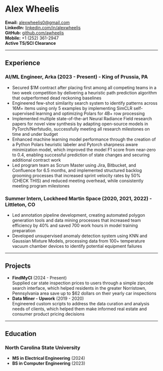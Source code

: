 # Alex Wheelis

**Email:** alexwheelis0@gmail.com  
**LinkedIn:** [linkedin.com/in/alexwheelis](https://www.linkedin.com/in/alexwheelis)  
**GitHub:** [github.com/awheelis](https://github.com/awheelis)  
**Mobile:** +1 (252) 361-2947  
**Active TS/SCI Clearance**  

---

## Experience

### AI/ML Engineer, Arka (2023 - Present) - King of Prussia, PA  
- Secured $1M contract after placing first among all competing teams in a two week competition by delivering a heuristic path prediction algorithm that outperformed dead reckoning baselines
- Engineered few-shot similarity search system to identify patterns across 16M+ items using only 5 examples by implementing SimCLR self-supervised learning and optimizing Polars for 4B+ row processing
- Implemented multiple state-of-the-art Neural Radiance Field research papers for novel view synthesis by adapting open-source models in PyTorch/Nerfstudio, successfully meeting all research milestones on time and under budget
- Enhanced machine learning model performance through the creation of a Python Polars heuristic labeler and Pytorch sharpness aware minimization model, which improved the model F1 score from near-zero to 0.4, enabling successful prediction of state changes and securing additional contract work
- Led program team as Scrum Master using Jira, Bitbucket, and Confluence for 6.5 months, and implemented structured backlog grooming processes that increased sprint velocity rates by 50% (CHECK THIS) and reduced meeting overhead, while consistently meeting program milestones





### Summer Intern, Lockheed Martin Space (2020, 2021, 2022) - Littleton, CO  
- Led annotation pipeline development, creating automated polygon generation tools and data mining processes that increased team efficiency by 40% and saved 700 work hours in model training preparation
- Developed unsupervised anomaly detection system using KNN and Gaussian Mixture Models, processing data from 100+ temperature vacuum chamber devices to identify potential equipment failures

---

## Projects
- **FindMyCI** (2024 - Present)  
Supplied car state inspection prices to users through a simple zipcode search interface, which helped residents in the greater Norristown, Pennsylvania area save up to $62 dollars on their yearly car inspections
- **Data Miner - Upwork** (2019 - 2020)  
Engineered custom scripts to address the data curation and analysis needs of clients, which helped them make informed real estate and consumer product pricing decisions 


---

## Education

### North Carolina State University  
- **MS in Electrical Engineering** (2024)  
- **BS in Computer Engineering** (2023)  
